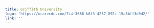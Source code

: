 ```yaml
---
title: Griffith University
logo: 'https://ucarecdn.com/7c4f3680-b6f3-4237-892c-15a3bff3d0d2/'
link: ''
---
```

